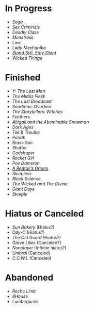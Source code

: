 # In Progress
* _Saga_
* _Sex Criminals_
* _Deadly Class_
* _Monstress_
* _Low_
* _Lady Mechanika_
* [_Stand Still, Stay Silent_](http://sssscomic.com/)
* _Wicked Things_

# Finished
* _Y: The Last Man_
* _The Midas Flesh_
* _The Last Broadcast_
* _Sandman: Overture_
* _The Storytellers: Witches_
* _Feathers_
* _Abigail and the Abominable Snowman_
* _Dark Ages_
* _Toil & Trouble_
* _Pariah_
* _Brass Sun_
* _Shutter_
* _Godshaper_
* _Rocket Girl_
* _Poe Dameron_
* [_A Redtail's Dream_](http://www.minnasundberg.fi/comicindex.php)
* _Sleepless_
* _Black Science_
* _The Wicked and The Divine_
* _Giant Days_
* _Steeple_

# Hiatus or Canceled
* _Sun Bakery_ (Hiatus?)
* _Ody-C_ (Hiatus?)
* _The Old Guard_ (Hiatus?)
* _Grave Lilies_ (Canceled?)
* _Nonplayer_ (Infinite hiatus?)
* _Umbral_ (Canceled)
* _C.O.W.L_ (Canceled)

# Abandoned
* _Roche Limit_
* _8House_
* _Lumberjanes_